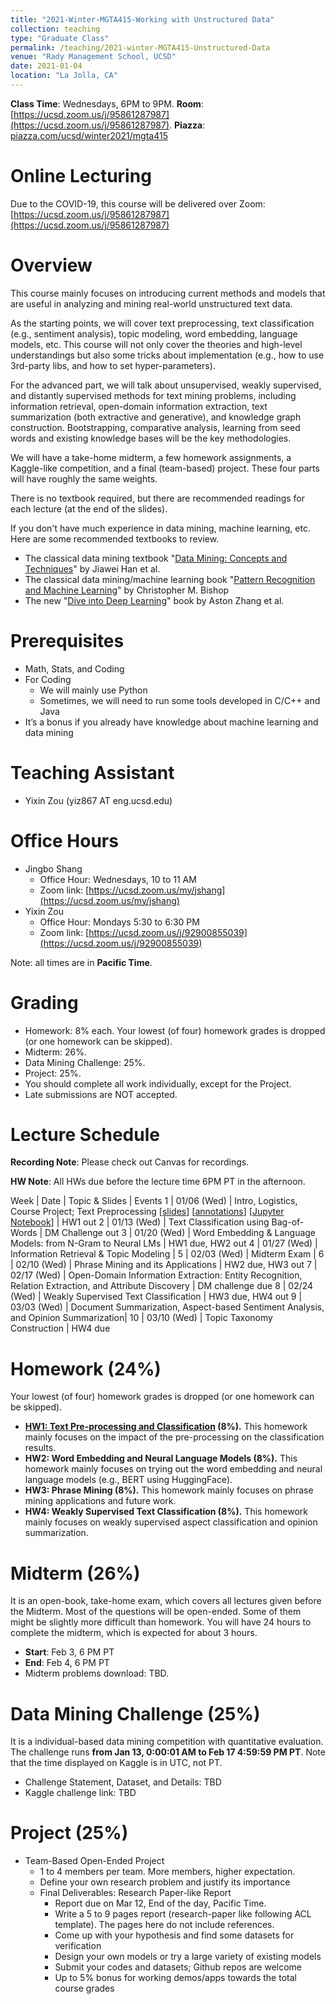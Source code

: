 ```yaml
---
title: "2021-Winter-MGTA415-Working with Unstructured Data"
collection: teaching
type: "Graduate Class"
permalink: /teaching/2021-winter-MGTA415-Unstructured-Data
venue: "Rady Management School, UCSD"
date: 2021-01-04
location: "La Jolla, CA"
---
```


**Class Time**: Wednesdays, 6PM to 9PM.  **Room**: [https://ucsd.zoom.us/j/95861287987](https://ucsd.zoom.us/j/95861287987).  **Piazza**: [piazza.com/ucsd/winter2021/mgta415](https://piazza.com/ucsd/winter2021/mgta415)


Online Lecturing
======

Due to the COVID-19, this course will be delivered over Zoom: [https://ucsd.zoom.us/j/95861287987](https://ucsd.zoom.us/j/95861287987)

Overview
======

This course mainly focuses on introducing current methods and models that are useful in analyzing and mining real-world unstructured text data. 

As the starting points, we will cover text preprocessing, text classification (e.g., sentiment analysis), topic modeling, word embedding, language models, etc. This course will not only cover the theories and high-level understandings but also some tricks about implementation (e.g., how to use 3rd-party libs, and how to set hyper-parameters). 

For the advanced part, we will talk about unsupervised, weakly supervised, and distantly supervised methods for text mining problems, including information retrieval, open-domain information extraction, text summarization (both extractive and generative), and knowledge graph construction. Bootstrapping, comparative analysis, learning from seed words and existing knowledge bases will be the key methodologies.

We will have a take-home midterm, a few homework assignments, a Kaggle-like competition, and a final (team-based) project. These four parts will have roughly the same weights. 

There is no textbook required, but there are recommended readings for each lecture (at the end of the slides).

If you don't have much experience in data mining, machine learning, etc. Here are some recommended textbooks to review.


- The classical data mining textbook "[Data Mining: Concepts and Techniques](https://books.google.com/books/about/Data_Mining_Concepts_and_Techniques.html?id=pQws07tdpjoC&source=kp_book_description)" by Jiawei Han et al.
- The classical data mining/machine learning book "[Pattern Recognition and Machine Learning](https://books.google.com/books/about/Pattern_Recognition_and_Machine_Learning.html?id=HL4HrgEACAAJ&source=kp_book_description)" by Christopher M. Bishop
- The new "[Dive into Deep Learning](https://d2l.ai/)" book by Aston Zhang et al.


Prerequisites
======

- Math, Stats, and Coding
- For Coding
    - We will mainly use Python
    - Sometimes, we will need to run some tools developed in C/C++ and Java
- It’s a bonus if you already have knowledge about machine learning and data mining

Teaching Assistant
======

- Yixin Zou (yiz867 AT eng.ucsd.edu)

Office Hours
======

- Jingbo Shang
    - Office Hour: Wednesdays, 10 to 11 AM
    - Zoom link: [https://ucsd.zoom.us/my/jshang](https://ucsd.zoom.us/my/jshang)
- Yixin Zou
    - Office Hour: Mondays 5:30 to 6:30 PM
    - Zoom link: [https://ucsd.zoom.us/j/92900855039](https://ucsd.zoom.us/j/92900855039)

Note: all times are in **Pacific Time**.

Grading
======

- Homework: 8% each. Your lowest (of four) homework grades is dropped (or one homework can be skipped).
- Midterm: 26%.
- Data Mining Challenge: 25%.
- Project: 25%.
- You should complete all work individually, except for the Project.
- Late submissions are NOT accepted.

Lecture Schedule
======

**Recording Note**: Please check out Canvas for recordings.

**HW Note**: All HWs due before the lecture time 6PM PT in the afternoon. 

Week | Date        | Topic & Slides                                                  | Events
1    | 01/06 (Wed) | Intro, Logistics, Course Project; Text Preprocessing [[slides](https://www.dropbox.com/s/1jhiz7p5okfmotr/lecture0_intro.pdf?dl=0)] [[annotations](https://www.dropbox.com/s/x4wechapcippxlf/annotated_lecture0_intro.pdf?dl=0)] [[Jupyter Notebook](https://www.dropbox.com/s/mypm2zqn55ys1a3/lecture0-notebook.ipynb?dl=0)] | HW1 out
2    | 01/13 (Wed) | Text Classification using Bag-of-Words  | DM Challenge out
3    | 01/20 (Wed) | Word Embedding & Language Models: from N-Gram to Neural LMs | HW1 due, HW2 out
4    | 01/27 (Wed) | Information Retrieval & Topic Modeling  | 
5    | 02/03 (Wed) | Midterm Exam |
6    | 02/10 (Wed) | Phrase Mining and its Applications | HW2 due, HW3 out
7    | 02/17 (Wed) | Open-Domain Information Extraction: Entity Recognition, Relation Extraction, and Attribute Discovery  | DM challenge due
8    | 02/24 (Wed) | Weakly Supervised Text Classification | HW3 due, HW4 out
9    | 03/03 (Wed) | Document Summarization, Aspect-based Sentiment Analysis, and Opinion Summarization|
10   | 03/10 (Wed) | Topic Taxonomy Construction | HW4 due

Homework (24%)
======

Your lowest (of four) homework grades is dropped (or one homework can be skipped).

- **[HW1: Text Pre-processing and Classification](https://www.dropbox.com/sh/1los3z5ab72wfxo/AAAusUYo-P0rbkqKkzDqM-J_a?dl=0) (8%).** This homework mainly focuses on the impact of the pre-processing on the classification results.
- **HW2: Word Embedding and Neural Language Models (8%).** This homework mainly focuses on trying out the word embedding and neural language models (e.g., BERT using HuggingFace). 
- **HW3: Phrase Mining (8%).** This homework mainly focuses on phrase mining applications and future work.
- **HW4: Weakly Supervised Text Classification (8%).** This homework mainly focuses on weakly supervised aspect classification and opinion summarization.

Midterm (26%)
======

It is an open-book, take-home exam, which covers all lectures given before the Midterm. Most of the questions will be open-ended. Some of them might be slightly more difficult than homework. You will have 24 hours to complete the midterm, which is expected for about 3 hours.

- **Start**: Feb 3, 6 PM PT
- **End**: Feb 4, 6 PM PT
- Midterm problems download: TBD.

Data Mining Challenge (25%)
======

It is a individual-based data mining competition with quantitative evaluation. The challenge runs **from Jan 13, 0:00:01 AM to Feb 17 4:59:59 PM PT**. Note that the time displayed on Kaggle is in UTC, not PT.

- Challenge Statement, Dataset, and Details: TBD
- Kaggle challenge link: TBD

Project (25%)
======

- Team-Based Open-Ended Project
    - 1 to 4 members per team. More members, higher expectation.
    - Define your own research problem and justify its importance
    - Final Deliverables: Research Paper-like Report
        - Report due on Mar 12, End of the day, Pacific Time. 
        - Write a 5 to 9 pages report (research-paper like following ACL template). The pages here do not include references.
        - Come up with your hypothesis and find some datasets for verification
        - Design your own models or try a large variety of existing models
        - Submit your codes and datasets; Github repos are welcome
        - Up to 5% bonus for working demos/apps towards the total course grades
